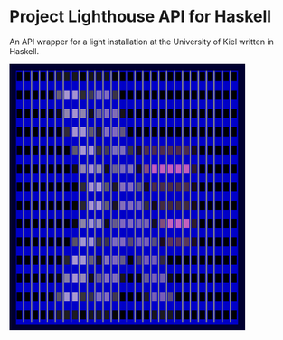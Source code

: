 # Project Lighthouse API for Haskell
An API wrapper for a light installation at the University of Kiel written in Haskell.

![Facade](facade.png)

